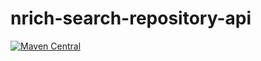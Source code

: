 # nrich-search-repository-api

[![Maven Central](https://maven-badges.herokuapp.com/maven-central/net.croz.nrich/nrich-search-repository-api/badge.svg?color=blue)](https://maven-badges.herokuapp.com/maven-central/net.croz.nrich/nrich-search-repository-api)
